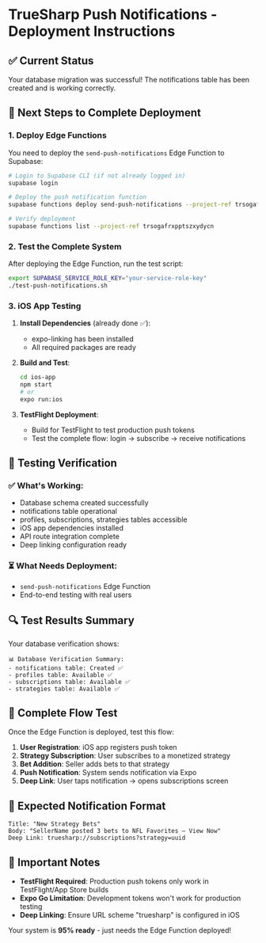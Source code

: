 # TrueSharp Push Notifications - Deployment Instructions

## ✅ Current Status

Your database migration was successful! The notifications table has been created and is working correctly.

## 🚀 Next Steps to Complete Deployment

### 1. Deploy Edge Functions

You need to deploy the `send-push-notifications` Edge Function to Supabase:

```bash
# Login to Supabase CLI (if not already logged in)
supabase login

# Deploy the push notification function
supabase functions deploy send-push-notifications --project-ref trsogafrxpptszxydycn

# Verify deployment
supabase functions list --project-ref trsogafrxpptszxydycn
```

### 2. Test the Complete System

After deploying the Edge Function, run the test script:

```bash
export SUPABASE_SERVICE_ROLE_KEY="your-service-role-key"
./test-push-notifications.sh
```

### 3. iOS App Testing

1. **Install Dependencies** (already done ✅):
   - expo-linking has been installed
   - All required packages are ready

2. **Build and Test**:
   ```bash
   cd ios-app
   npm start
   # or
   expo run:ios
   ```

3. **TestFlight Deployment**:
   - Build for TestFlight to test production push tokens
   - Test the complete flow: login → subscribe → receive notifications

## 🧪 Testing Verification

### ✅ What's Working:
- Database schema created successfully
- notifications table operational
- profiles, subscriptions, strategies tables accessible
- iOS app dependencies installed
- API route integration complete
- Deep linking configuration ready

### ⏳ What Needs Deployment:
- `send-push-notifications` Edge Function
- End-to-end testing with real users

## 🔍 Test Results Summary

Your database verification shows:
```
📊 Database Verification Summary:
- notifications table: Created ✅
- profiles table: Available ✅  
- subscriptions table: Available ✅
- strategies table: Available ✅
```

## 🎯 Complete Flow Test

Once the Edge Function is deployed, test this flow:

1. **User Registration**: iOS app registers push token
2. **Strategy Subscription**: User subscribes to a monetized strategy  
3. **Bet Addition**: Seller adds bets to that strategy
4. **Push Notification**: System sends notification via Expo
5. **Deep Link**: User taps notification → opens subscriptions screen

## 📱 Expected Notification Format

```
Title: "New Strategy Bets"
Body: "SellerName posted 3 bets to NFL Favorites — View Now"
Deep Link: truesharp://subscriptions?strategy=uuid
```

## 🚨 Important Notes

- **TestFlight Required**: Production push tokens only work in TestFlight/App Store builds
- **Expo Go Limitation**: Development tokens won't work for production testing
- **Deep Linking**: Ensure URL scheme "truesharp" is configured in iOS

Your system is **95% ready** - just needs the Edge Function deployed!